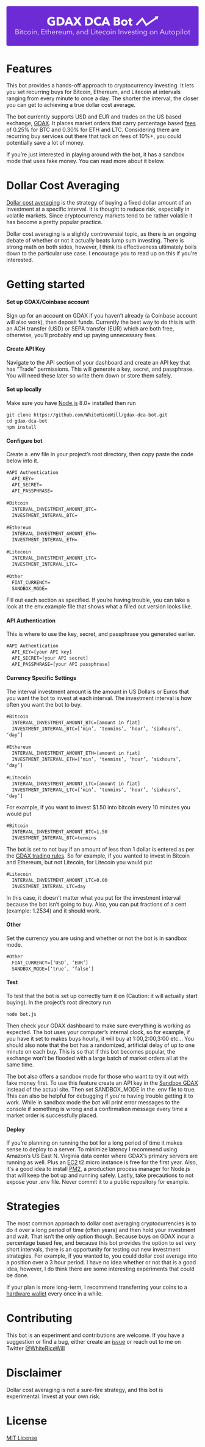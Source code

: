 ![GDAX DCA Bot Banner Image](/banner.png)

# Features
This bot provides a hands-off approach to cryptocurrency investing. It lets you set recurring buys for Bitcoin, Ethereum, and Litecoin at intervals ranging from every minute to once a day. The shorter the interval, the closer you can get to achieving a true dollar cost average.

The bot currently supports USD and EUR and trades on the US based exchange, [GDAX](https://www.gdax.com/). It places market orders that carry percentage based [fees](https://www.gdax.com/fees/BTC-USD) of 0.25% for BTC and 0.30% for ETH and LTC. Considering there are recurring buy services out there that tack on fees of 10%+, you could potentially save a lot of money.

If you’re just interested in playing around with the bot, it has a sandbox mode that uses fake money. You can read more about it below.

# Dollar Cost Averaging
[Dollar cost averaging](http://www.investopedia.com/terms/d/dollarcostaveraging.asp) is the strategy of buying a fixed dollar amount of an investment at a specific interval. It is thought to reduce risk, especially in volatile markets. Since cryptocurrency markets tend to be rather volatile it has become a pretty popular practice.

Dollar cost averaging is a slightly controversial topic, as there is an ongoing debate of whether or not it actually beats lump sum investing. There is strong math on both sides, however, I think its effectiveness ultimately boils down to the particular use case. I encourage you to read up on this if you're interested.

# Getting started
#### Set up GDAX/Coinbase account
Sign up for an account on GDAX if you haven’t already (a Coinbase account will also work), then deposit funds. Currently the best way to do this is with an ACH transfer (USD) or SEPA transfer (EUR) which are both free, otherwise, you’ll probably end up paying unnecessary fees.

#### Create API Key
Navigate to the API section of your dashboard and create an API key that has “Trade” permissions. This will generate a key, secret, and passphrase. You will need these later so write them down or store them safely.

#### Set up locally
Make sure you have [Node.js](https://nodejs.org) 8.0+ installed then run
```
git clone https://github.com/WhiteRiceWill/gdax-dca-bot.git
cd gdax-dca-bot
npm install
```

#### Configure bot
Create a .env file in your project’s root directory, then copy paste the code below into it.
```
#API Authentication
  API_KEY=
  API_SECRET=
  API_PASSPHRASE=

#Bitcoin
  INTERVAL_INVESTMENT_AMOUNT_BTC=
  INVESTMENT_INTERVAL_BTC=

#Ethereum
  INTERVAL_INVESTMENT_AMOUNT_ETH=
  INVESTMENT_INTERVAL_ETH=

#Litecoin
  INTERVAL_INVESTMENT_AMOUNT_LTC=
  INVESTMENT_INTERVAL_LTC=

#Other
  FIAT_CURRENCY=
  SANDBOX_MODE=
```
Fill out each section as specified. If you’re having trouble, you can take a look at the env.example file that shows what a filled out version looks like.

#### API Authentication
This is where to use the key, secret, and passphrase you generated earlier.
```
#API Authentication
  API_KEY=[your API key]
  API_SECRET=[your API secret]
  API_PASSPHRASE=[your API passphrase]
```

#### Currency Specific Settings
The interval investment amount is the amount in US Dollars or Euros that you want the bot to invest at each interval. The investment interval is how often you want the bot to buy.
```
#Bitcoin
  INTERVAL_INVESTMENT_AMOUNT_BTC=[amount in fiat]
  INVESTMENT_INTERVAL_BTC=[‘min’, ‘tenmins’, ‘hour’, ‘sixhours’, ‘day’]

#Ethereum
  INTERVAL_INVESTMENT_AMOUNT_ETH=[amount in fiat]
  INVESTMENT_INTERVAL_ETH=[‘min’, ‘tenmins’, ‘hour’, ‘sixhours’, ‘day’]

#Litecoin
  INTERVAL_INVESTMENT_AMOUNT_LTC=[amount in fiat]
  INVESTMENT_INTERVAL_LTC=[‘min’, ‘tenmins’, ‘hour’, ‘sixhours’, ‘day’]
```
For example, if you want to invest $1.50 into bitcoin every 10 minutes you would put
```
#Bitcoin
  INTERVAL_INVESTMENT_AMOUNT_BTC=1.50
  INVESTMENT_INTERVAL_BTC=tenmins
```
The bot is set to not buy if an amount of less than 1 dollar is entered as per the [GDAX trading rules](https://support.gdax.com/customer/portal/articles/2725970-trading-rules). So for example, if you wanted to invest in Bitcoin and Ethereum, but not Litecoin, for Litecoin you would put
```
#Litecoin
  INTERVAL_INVESTMENT_AMOUNT_LTC=0.00
  INVESTMENT_INTERVAL_LTC=day
```
In this case, it doesn’t matter what you put for the investment interval because the bot isn’t going to buy. Also, you can put fractions of a cent (example: 1.2534) and it should work.

#### Other
Set the currency you are using and whether or not the bot is in sandbox mode.
```
#Other
  FIAT_CURRENCY=[‘USD’, ‘EUR’]
  SANDBOX_MODE=[‘true’, ‘false’]
```

#### Test
To test that the bot is set up correctly turn it on (Caution: it will actually start buying). In the project’s root directory run
```
node bot.js
```
Then check your GDAX dashboard to make sure everything is working as expected. The bot uses your computer’s internal clock, so for example, if you have it set to makes buys hourly, it will buy at 1:00,2:00,3:00 etc… You should also note that the bot has a randomized, artificial delay of up to one minute on each buy. This is so that if this bot becomes popular, the exchange won’t be flooded with a large batch of market orders all at the same time.

The bot also offers a sandbox mode for those who want to try it out with fake money first. To use this feature create an API key in the [Sandbox GDAX](https://public.sandbox.gdax.com/) instead of the actual site. Then set SANDBOX_MODE in the .env file to true. This can also be helpful for debugging if you're having trouble getting it to work. While in sandbox mode the bot will print error messages to the console if something is wrong and a confirmation message every time a market order is successfully placed.

#### Deploy
If you’re planning on running the bot for a long period of time it makes sense to deploy to a server. To minimize latency I recommend using Amazon’s US East N. Virginia data center where GDAX’s primary servers are running as well. Plus an [EC2](https://aws.amazon.com/ec2/) t2.micro instance is free for the first year. Also, it's a good idea to install [PM2](https://github.com/Unitech/pm2), a production process manager for Node.js that will keep the bot up and running safely. Lastly, take precautions to not expose your .env file. Never commit it to a public repository for example.

# Strategies
The most common approach to dollar cost averaging cryptocurrencies is to do it over a long period of time (often years) and then hold your investment and wait. That isn’t the only option though. Because buys on GDAX incur a percentage based fee, and because this bot provides the option to set very short intervals, there is an opportunity for testing out new investment strategies. For example, if you wanted to, you could dollar cost average into a position over a 3 hour period. I have no idea whether or not that is a good idea, however, I do think there are some interesting experiments that could be done.

If your plan is more long-term, I recommend transferring your coins to a [hardware wallet](https://en.bitcoin.it/wiki/Hardware_wallet) every once in a while.

# Contributing
This bot is an experiment and contributions are welcome. If you have a suggestion or find a bug, either create an [issue](https://github.com/WhiteRiceWill/gdax-dca-bot/issues) or reach out to me on Twitter [@WhiteRiceWill](https://twitter.com/whitericewill)

# Disclaimer
Dollar cost averaging is not a sure-fire strategy, and this bot is experimental. Invest at your own risk.

# License
[MIT License](http://opensource.org/licenses/MIT)
